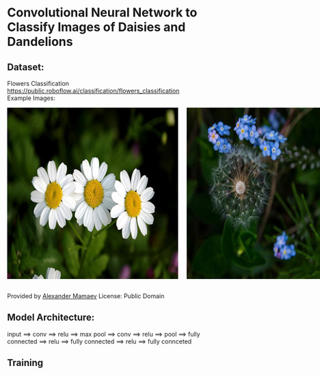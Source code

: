 
# Convolutional Neural Network to Classify Images of Daisies and Dandelions
  
## **Dataset:**  

Flowers Classification
https://public.roboflow.ai/classification/flowers_classification <br>
Example Images: <br>
<div style="display: flex;">
    <img src="https://github.com/robertLam04/Image-Classification-Neural-Network/blob/main/daisy_example.jpg?raw=true" alt="Image 1" width="400" style="margin-right: 20px;">
    <img src="https://github.com/robertLam04/Image-Classification-Neural-Network/blob/main/dandelion_example.jpg?raw=true" alt="Image 2" width="400">
</div>  <br>

Provided by [Alexander Mamaev](https://www.kaggle.com/alxmamaev/flowers-recognition)
License: Public Domain

## **Model Architecture:**

input ==> conv ==> relu ==> max pool ==> conv ==> relu ==> pool ==> fully connected ==> relu ==> fully connected ==> relu ==> fully connceted

## **Training**


